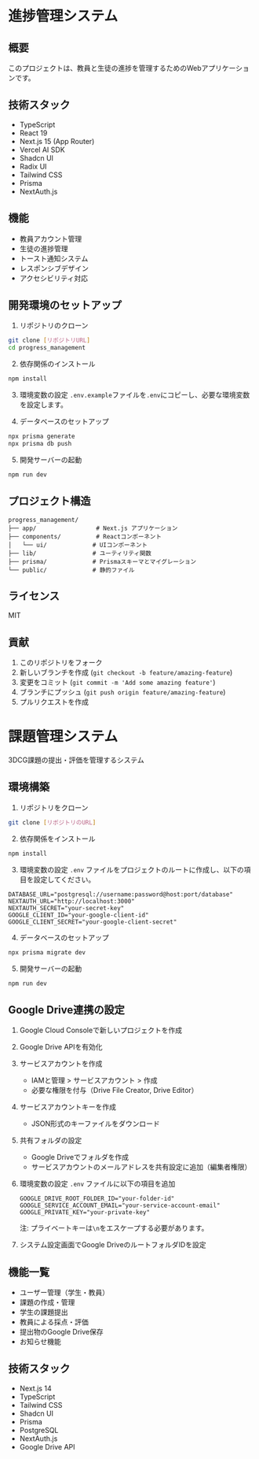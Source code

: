 # 進捗管理システム

## 概要
このプロジェクトは、教員と生徒の進捗を管理するためのWebアプリケーションです。

## 技術スタック
- TypeScript
- React 19
- Next.js 15 (App Router)
- Vercel AI SDK
- Shadcn UI
- Radix UI
- Tailwind CSS
- Prisma
- NextAuth.js

## 機能
- 教員アカウント管理
- 生徒の進捗管理
- トースト通知システム
- レスポンシブデザイン
- アクセシビリティ対応

## 開発環境のセットアップ

1. リポジトリのクローン
```bash
git clone [リポジトリURL]
cd progress_management
```

2. 依存関係のインストール
```bash
npm install
```

3. 環境変数の設定
`.env.example`ファイルを`.env`にコピーし、必要な環境変数を設定します。

4. データベースのセットアップ
```bash
npx prisma generate
npx prisma db push
```

5. 開発サーバーの起動
```bash
npm run dev
```

## プロジェクト構造
```
progress_management/
├── app/                 # Next.js アプリケーション
├── components/          # Reactコンポーネント
│   └── ui/             # UIコンポーネント
├── lib/                # ユーティリティ関数
├── prisma/             # Prismaスキーマとマイグレーション
└── public/             # 静的ファイル
```

## ライセンス
MIT

## 貢献
1. このリポジトリをフォーク
2. 新しいブランチを作成 (`git checkout -b feature/amazing-feature`)
3. 変更をコミット (`git commit -m 'Add some amazing feature'`)
4. ブランチにプッシュ (`git push origin feature/amazing-feature`)
5. プルリクエストを作成 

# 課題管理システム

3DCG課題の提出・評価を管理するシステム

## 環境構築

1. リポジトリをクローン
```bash
git clone [リポジトリのURL]
```

2. 依存関係をインストール
```bash
npm install
```

3. 環境変数の設定
`.env` ファイルをプロジェクトのルートに作成し、以下の項目を設定してください。

```
DATABASE_URL="postgresql://username:password@host:port/database"
NEXTAUTH_URL="http://localhost:3000"
NEXTAUTH_SECRET="your-secret-key"
GOOGLE_CLIENT_ID="your-google-client-id"
GOOGLE_CLIENT_SECRET="your-google-client-secret"
```

4. データベースのセットアップ
```bash
npx prisma migrate dev
```

5. 開発サーバーの起動
```bash
npm run dev
```

## Google Drive連携の設定

1. Google Cloud Consoleで新しいプロジェクトを作成
2. Google Drive APIを有効化
3. サービスアカウントを作成
   - IAMと管理 > サービスアカウント > 作成
   - 必要な権限を付与（Drive File Creator, Drive Editor）
4. サービスアカウントキーを作成
   - JSON形式のキーファイルをダウンロード
5. 共有フォルダの設定
   - Google Driveでフォルダを作成
   - サービスアカウントのメールアドレスを共有設定に追加（編集者権限）
6. 環境変数の設定
   `.env` ファイルに以下の項目を追加
   ```
   GOOGLE_DRIVE_ROOT_FOLDER_ID="your-folder-id"
   GOOGLE_SERVICE_ACCOUNT_EMAIL="your-service-account-email"
   GOOGLE_PRIVATE_KEY="your-private-key"
   ```
   注: プライベートキーは`\n`をエスケープする必要があります。

7. システム設定画面でGoogle DriveのルートフォルダIDを設定

## 機能一覧

- ユーザー管理（学生・教員）
- 課題の作成・管理
- 学生の課題提出
- 教員による採点・評価
- 提出物のGoogle Drive保存
- お知らせ機能

## 技術スタック

- Next.js 14
- TypeScript
- Tailwind CSS
- Shadcn UI
- Prisma
- PostgreSQL
- NextAuth.js
- Google Drive API 